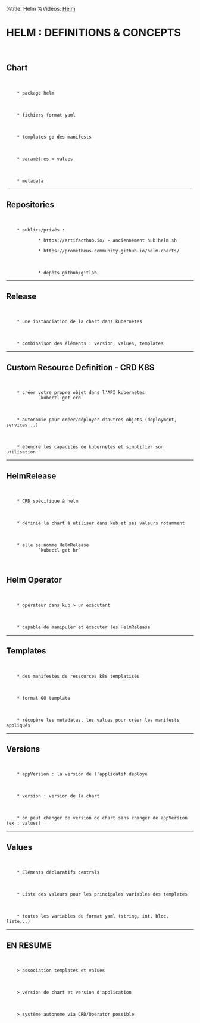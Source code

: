 %title: Helm
%Vidéos: [Helm]()


# HELM : DEFINITIONS & CONCEPTS


<br>

## Chart

<br>

		* package helm

<br>

		* fichiers format yaml

<br>

		* templates go des manifests

<br>

		* paramètres = values

<br>

		* metadata

------------------------------------------------------------------------


## Repositories

<br>

		* publics/privés :	

				* https://artifacthub.io/ - anciennement hub.helm.sh
	
				* https://prometheus-community.github.io/helm-charts/

<br>

				* dépôts github/gitlab

------------------------------------------------------------------------

## Release

<br>

		* une instanciation de la chart dans kubernetes 

<br>

		* combinaison des éléments : version, values, templates

------------------------------------------------------------------------

## Custom Resource Definition - CRD K8S

<br>

		* créer votre propre objet dans l'API kubernetes
				`kubectl get crd`

<br>

		* autonomie pour créer/déployer d'autres objets (deployment, services...)

<br>

		* étendre les capacités de kubernetes et simplifier son utilisation

------------------------------------------------------------------------

## HelmRelease

<br>

		* CRD spécifique à helm 

<br>

		* définie la chart à utiliser dans kub et ses valeurs notamment

<br>

		* elle se nomme HelmRelease
				`kubectl get hr`

<br>

## Helm Operator

<br>

		* opérateur dans kub > un exécutant

<br>

		* capable de manipuler et éxecuter les HelmRelease

------------------------------------------------------------------------

## Templates

<br>

		* des manifestes de ressources k8s templatisés

<br>

		* format GO template

<br>

		* récupère les metadatas, les values pour créer les manifests appliqués

------------------------------------------------------------------------

## Versions
		
<br>

		* appVersion : la version de l'applicatif déployé

<br>

		* version : version de la chart

<br>

		* on peut changer de version de chart sans changer de appVersion (ex : values)

------------------------------------------------------------------------

## Values

<br>

		* Eléments déclaratifs centrals

<br>

		* Liste des valeurs pour les principales variables des templates

<br>

		* toutes les variables du format yaml (string, int, bloc, liste...)

------------------------------------------------------------------------

## EN RESUME

<br>

		> association templates et values

<br>

		> version de chart et version d'application

<br>

		> système autonome via CRD/Operator possible

